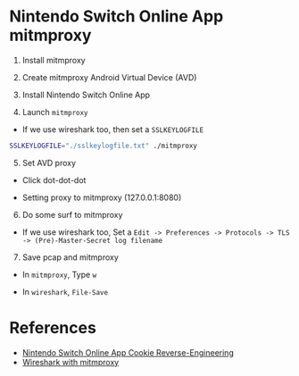 # Nintendo Switch Online App mitmproxy

1. Install mitmproxy

2. Create mitmproxy Android Virtual Device (AVD)

3. Install Nintendo Switch Online App

4. Launch `mitmproxy`

- If we use wireshark too, then set a `SSLKEYLOGFILE`

```bash
SSLKEYLOGFILE="./sslkeylogfile.txt" ./mitmproxy
```

5. Set AVD proxy

- Click dot-dot-dot

- Setting proxy to mitmproxy (127.0.0.1:8080)

6. Do some surf to mitmproxy

- If we use wireshark too, Set a `Edit -> Preferences -> Protocols -> TLS -> (Pre)-Master-Secret log filename`

7. Save pcap and mitmproxy

- In `mitmproxy`, Type `w`

- In `wireshark`, `File-Save`

# References

- [Nintendo Switch Online App Cookie Reverse-Engineering](https://github.com/frozenpandaman/splatnet2statink/wiki/mitmproxy-instructions)
- [Wireshark with mitmproxy](https://docs.mitmproxy.org/stable/howto-wireshark-tls/)
